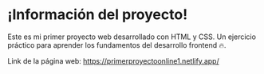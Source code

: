 # ¡Información del proyecto!

Este es mi primer proyecto web desarrollado con HTML y CSS. Un ejercicio práctico para aprender los fundamentos del desarrollo frontend 🔥.

Link de la página web: https://primerproyectoonline1.netlify.app/
